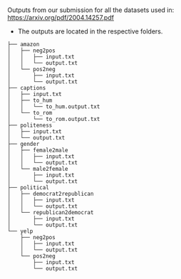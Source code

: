#  
Outputs from our submission for all the datasets used in: https://arxiv.org/pdf/2004.14257.pdf

- The outputs are located in the respective folders.

```
├── amazon
│   ├── neg2pos
│   │   ├── input.txt
│   │   └── output.txt
│   └── pos2neg
│       ├── input.txt
│       └── output.txt
├── captions
│   ├── input.txt
│   ├── to_hum
│   │   └── to_hum.output.txt
│   └── to_rom
│       └── to_rom.output.txt
├── politeness
│   ├── input.txt
│   └── output.txt
├── gender
│   ├── female2male
│   │   ├── input.txt
│   │   └── output.txt
│   └── male2female
│       ├── input.txt
│       └── output.txt
├── political
│   ├── democrat2republican
│   │   ├── input.txt
│   │   └── output.txt
│   └── republican2democrat
│       ├── input.txt
│       └── output.txt
└── yelp
    ├── neg2pos
    │   ├── input.txt
    │   └── output.txt
    └── pos2neg
        ├── input.txt
        └── output.txt
```
